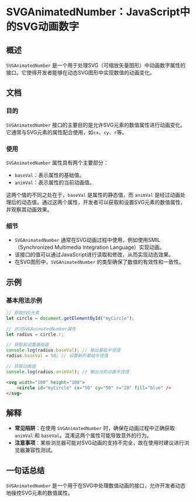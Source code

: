 <!--
Meta Description: # SVGAnimatedNumber：JavaScript中的SVG动画数字 ## 概述 `SVGAnimatedNumber` 是一个用于处理SVG（可缩放矢量图形）中动画数字属性的接口。它使得开发者能够在动态SVG图形中实现数值的动画变化。 ## 文档 ### 目的 `SVGAnimatedN...
Meta Keywords: svganimatednumber, baseval, animval, radius, circle
-->

# SVGAnimatedNumber：JavaScript中的SVG动画数字

## 概述
`SVGAnimatedNumber` 是一个用于处理SVG（可缩放矢量图形）中动画数字属性的接口。它使得开发者能够在动态SVG图形中实现数值的动画变化。

## 文档
### 目的
`SVGAnimatedNumber` 接口的主要目的是允许SVG元素的数值属性进行动画变化。它通常与SVG元素的属性配合使用，如`cx`、`cy`、`r`等。

### 使用
`SVGAnimatedNumber` 属性具有两个主要部分：
- `baseVal`：表示属性的基础值。
- `animVal`：表示属性的当前动画值。

这两个值的不同之处在于，`baseVal` 是属性的静态值，而 `animVal` 是经过动画处理后的动态值。通过这两个属性，开发者可以获取和设置SVG元素的数值属性，并观察其动画效果。

### 细节
- `SVGAnimatedNumber` 通常在SVG动画过程中使用，例如使用SMIL（Synchronized Multimedia Integration Language）实现动画。
- 该接口的值可以通过JavaScript进行读取和修改，从而实现动态效果。
- 在SVG图形中，`SVGAnimatedNumber` 的类型确保了数值的有效性和一致性。

## 示例
### 基本用法示例
```javascript
// 获取SVG元素
let circle = document.getElementById("myCircle");

// 访问SVGAnimatedNumber属性
let radius = circle.r;

// 获取和设置基础值
console.log(radius.baseVal); // 输出基础半径值
radius.baseVal = 50; // 设置新的基础半径值

// 获取动画值
console.log(radius.animVal); // 输出当前动画半径值
```

```html
<svg width="100" height="100">
    <circle id="myCircle" cx="50" cy="50" r="20" fill="blue" />
</svg>
```

## 解释
- **常见陷阱**：在使用 `SVGAnimatedNumber` 时，确保在动画过程中正确获取 `animVal` 和 `baseVal`。混淆这两个属性可能导致意外的行为。
- **注意事项**：某些浏览器可能对SVG动画的支持不完全，故在使用时建议进行浏览器兼容性测试。

## 一句话总结
`SVGAnimatedNumber` 是一个用于在SVG中处理数值动画的接口，允许开发者动态地操控SVG元素的数值属性。